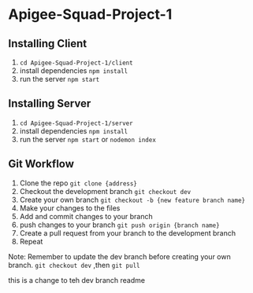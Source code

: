 # Apigee-Squad-Project-1

## Installing Client

1. `cd Apigee-Squad-Project-1/client`
2. install dependencies `npm install`
3. run the server `npm start`

## Installing Server

1. `cd Apigee-Squad-Project-1/server`
2. install dependencies `npm install`
3. run the server `npm start` or `nodemon index`

## Git Workflow

1. Clone the repo `git clone {address}`
2. Checkout the development branch `git checkout dev`
3. Create your own branch `git checkout -b {new feature branch name}`
4. Make your changes to the files
5. Add and commit changes to your branch
6. push changes to your branch `git push origin {branch name}`
7. Create a pull request from your branch to the development branch
8. Repeat

Note: Remember to update the dev branch before creating your own branch. `git checkout dev` ,then `git pull`

this is a change to teh dev branch readme
